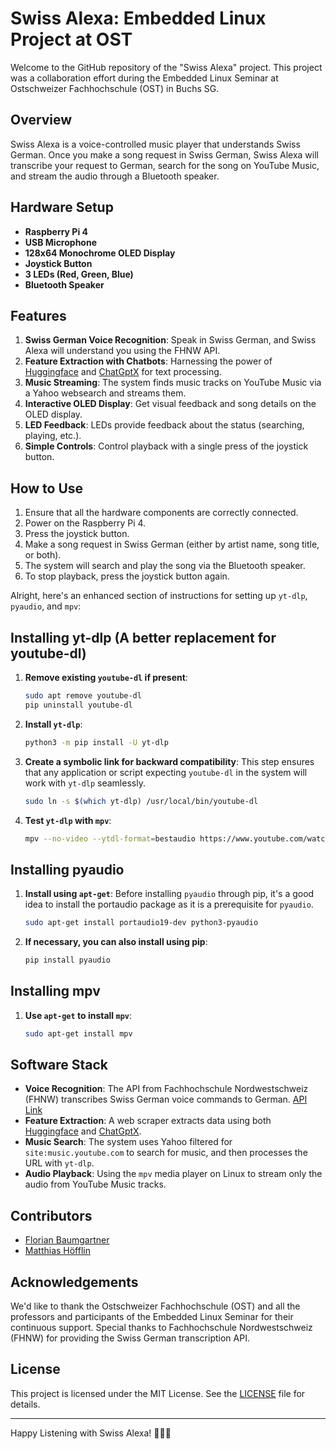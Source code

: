 # Swiss Alexa: Embedded Linux Project at OST

Welcome to the GitHub repository of the "Swiss Alexa" project. This project was a collaboration effort during the Embedded Linux Seminar at Ostschweizer Fachhochschule (OST) in Buchs SG.

## Overview

Swiss Alexa is a voice-controlled music player that understands Swiss German. Once you make a song request in Swiss German, Swiss Alexa will transcribe your request to German, search for the song on YouTube Music, and stream the audio through a Bluetooth speaker.

## Hardware Setup
- **Raspberry Pi 4**
- **USB Microphone**
- **128x64 Monochrome OLED Display**
- **Joystick Button**
- **3 LEDs (Red, Green, Blue)**
- **Bluetooth Speaker**

## Features
1. **Swiss German Voice Recognition**: Speak in Swiss German, and Swiss Alexa will understand you using the FHNW API.
2. **Feature Extraction with Chatbots**: Harnessing the power of [Huggingface](https://huggingface.co/chat) and [ChatGptX](https://chatgptx.de/) for text processing.
3. **Music Streaming**: The system finds music tracks on YouTube Music via a Yahoo websearch and streams them.
4. **Interactive OLED Display**: Get visual feedback and song details on the OLED display.
5. **LED Feedback**: LEDs provide feedback about the status (searching, playing, etc.).
6. **Simple Controls**: Control playback with a single press of the joystick button.

## How to Use
1. Ensure that all the hardware components are correctly connected.
2. Power on the Raspberry Pi 4.
3. Press the joystick button.
4. Make a song request in Swiss German (either by artist name, song title, or both).
5. The system will search and play the song via the Bluetooth speaker.
6. To stop playback, press the joystick button again.

Alright, here's an enhanced section of instructions for setting up `yt-dlp`, `pyaudio`, and `mpv`:

## Installing yt-dlp (A better replacement for youtube-dl)

1. **Remove existing `youtube-dl` if present**:
   ```bash
   sudo apt remove youtube-dl
   pip uninstall youtube-dl
   ```

2. **Install `yt-dlp`**:
   ```bash
   python3 -m pip install -U yt-dlp
   ```

3. **Create a symbolic link for backward compatibility**:
   This step ensures that any application or script expecting `youtube-dl` in the system will work with `yt-dlp` seamlessly.
   ```bash
   sudo ln -s $(which yt-dlp) /usr/local/bin/youtube-dl
   ```

4. **Test `yt-dlp` with `mpv`**:
   ```bash
   mpv --no-video --ytdl-format=bestaudio https://www.youtube.com/watch?v=z1fadkdxAX0
   ```

## Installing pyaudio

1. **Install using `apt-get`**:
   Before installing `pyaudio` through pip, it's a good idea to install the portaudio package as it is a prerequisite for `pyaudio`.
   ```bash
   sudo apt-get install portaudio19-dev python3-pyaudio
   ```

2. **If necessary, you can also install using pip**:
   ```bash
   pip install pyaudio
   ```

## Installing mpv

1. **Use `apt-get` to install `mpv`**:
   ```bash
   sudo apt-get install mpv
   ```


## Software Stack
- **Voice Recognition**: The API from Fachhochschule Nordwestschweiz (FHNW) transcribes Swiss German voice commands to German. [API Link](https://stt4sg.fhnw.ch/)
- **Feature Extraction**: A web scraper extracts data using both [Huggingface](https://huggingface.co/chat) and [ChatGptX](https://chatgptx.de/).
- **Music Search**: The system uses Yahoo filtered for `site:music.youtube.com` to search for music, and then processes the URL with `yt-dlp`.
- **Audio Playback**: Using the `mpv` media player on Linux to stream only the audio from YouTube Music tracks.


## Contributors
- [Florian Baumgartner](https://github.com/FlorianBaumgartner)
- [Matthias Höfflin](https://github.com/Matthias-Hoefflin)


## Acknowledgements
We'd like to thank the Ostschweizer Fachhochschule (OST) and all the professors and participants of the Embedded Linux Seminar for their continuous support. Special thanks to Fachhochschule Nordwestschweiz (FHNW) for providing the Swiss German transcription API.

## License
This project is licensed under the MIT License. See the [LICENSE](LICENSE) file for details.

---


Happy Listening with Swiss Alexa! 🎵🇨🇭
